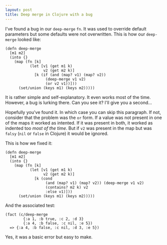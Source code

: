 ```yaml
---
layout: post
title: Deep merge in Clojure with a bug
---
```


I've found a bug in our `deep-merge` `fn`. It was used to override default parameters but some defaults were not overwritten. This is how our `deep-merge` looked like:

    (defn deep-merge
      [m1 m2]
      (into {}
        (map (fn [k]
               (let [v1 (get m1 k)
                     v2 (get m2 k)]
                 [k (if (and (map? v1) (map? v2))
                      (deep-merge v1 v2)
                      (or v2 v1))]))
          (set/union (keys m1) (keys m2)))))

It is rather simple and self-explanatory. It even works most of the time. However, a bug is lurking there. Can you see it? I'll give you a second...

Hopefully you've found it. In which case you can skip this paragraph. If not, consider that the problem was the `or` form. If a value was not present in one of the maps it worked as intented. If it was present in both, it worked as indented too *most of the time*. But if `v2` was present in the map but was `falsy` (`nil` or `false` in Clojure) it would be ignored.

This is how we fixed it:

    (defn deep-merge
      [m1 m2]
      (into {}
        (map (fn [k]
               (let [v1 (get m1 k)
                     v2 (get m2 k)]
                 [k (cond
                      (and (map? v1) (map? v2)) (deep-merge v1 v2)
                      (contains? m2 k) v2
                      :else v1)]))
          (set/union (keys m1) (keys m2)))))

And the associated test:

    (fact (c/deep-merge
            {:a 1, :b true, :c 2, :d 3}
            {:a 4, :b false, :c nil, :e 5})
      => {:a 4, :b false, :c nil, :d 3, :e 5})

Yes, it was a basic error but easy to make.
